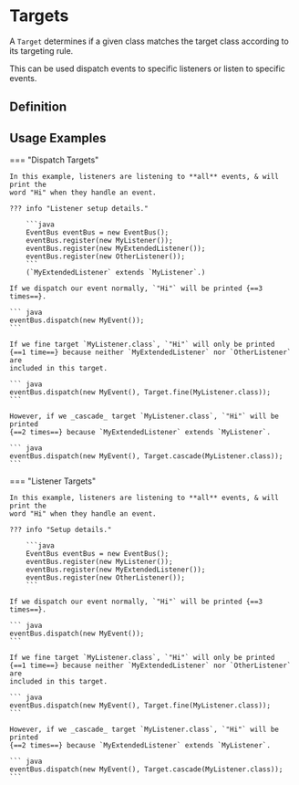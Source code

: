# Targets

A `Target` determines if a given class matches the target class
according to its targeting rule.

This can be used dispatch events to specific listeners or listen to specific
events.

## Definition

## Usage Examples

=== "Dispatch Targets"

    In this example, listeners are listening to **all** events, & will print the
    word "Hi" when they handle an event.
    
    ??? info "Listener setup details."
    
        ```java
        EventBus eventBus = new EventBus();
        eventBus.register(new MyListener());
        eventBus.register(new MyExtendedListener());
        eventBus.register(new OtherListener());
        ```
        (`MyExtendedListener` extends `MyListener`.)
    
    If we dispatch our event normally, `"Hi"` will be printed {==3 times==}.
    
    ``` java
    eventBus.dispatch(new MyEvent());
    ```
    
    If we fine target `MyListener.class`, `"Hi"` will only be printed
    {==1 time==} because neither `MyExtendedListener` nor `OtherListener` are
    included in this target.
    
    ``` java
    eventBus.dispatch(new MyEvent(), Target.fine(MyListener.class));
    ```
    
    However, if we _cascade_ target `MyListener.class`, `"Hi"` will be printed
    {==2 times==} because `MyExtendedListener` extends `MyListener`.
    
    ``` java
    eventBus.dispatch(new MyEvent(), Target.cascade(MyListener.class));
    ```

=== "Listener Targets"

    In this example, listeners are listening to **all** events, & will print the
    word "Hi" when they handle an event.
    
    ??? info "Setup details."
    
        ```java
        EventBus eventBus = new EventBus();
        eventBus.register(new MyListener());
        eventBus.register(new MyExtendedListener());
        eventBus.register(new OtherListener());
        ```
    
    If we dispatch our event normally, `"Hi"` will be printed {==3 times==}.
    
    ``` java
    eventBus.dispatch(new MyEvent());
    ```
    
    If we fine target `MyListener.class`, `"Hi"` will only be printed
    {==1 time==} because neither `MyExtendedListener` nor `OtherListener` are
    included in this target.
    
    ``` java
    eventBus.dispatch(new MyEvent(), Target.fine(MyListener.class));
    ```
    
    However, if we _cascade_ target `MyListener.class`, `"Hi"` will be printed
    {==2 times==} because `MyExtendedListener` extends `MyListener`.
    
    ``` java
    eventBus.dispatch(new MyEvent(), Target.cascade(MyListener.class));
    ```